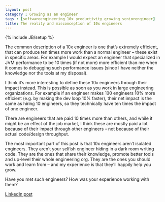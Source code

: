 ```yaml
---
layout: post
category : Growing as an engineer
tags : [softwareengineering 10x productivity growing seniorengineer]
title: The reality and misconception of 10x engineers
---
```

{% include JB/setup %}

The common description of a 10x engineer is one that’s extremely efficient, that
can produce ten times more work than a normal engineer – these exist in specific
areas. For example I would expect an engineer that specialized in JVM
performance to be 10 times (if not more) more efficient than me when it comes
to debugging such performance issues (since I have neither the knowledge nor the
tools at my disposal).

I think it’s more interesting to define these 10x engineers through their impact
instead. This is possible as soon as you work in large engineering organizations.
For example if an engineer makes 100 engineers 10% more efficient (e.g. by
making the dev loop 10% faster), their net impact is the same as hiring 10
engineers, so they technically have ten times the impact of one engineer.

There are engineers that are paid 10 times more than others, and while it might
be an effect of the job market, I think these are mostly paid a lot because of
their impact through other engineers – not because of their actual code/design
throughput.

The most important part of this post is that 10x engineers aren’t isolated
engineers. They aren’t your selfish engineer hiding in a dark room writing
code. They are the ones that share their knowledge, promote better tools and
up-level their whole engineering org. They are the ones you should work and learn
from – and my experience is that they’ll happily help you grow.

Have you met such engineers? How was your experience working with them?


[LinkedIn post](https://www.linkedin.com/feed/update/urn:li:activity:7174796556821266432/)
